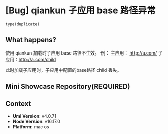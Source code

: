 # [Bug] qiankun 子应用 base 路径异常

`type(duplicate)`

<!--
感谢您向我们反馈问题，为了高效的解决问题，我们期望你能提供以下信息：
-->

## What happens?

使用 qiankun 加载时子应用 base 路径不生效。
例：
主应用： http://a.com/
子应用：http://a.com/child

此时加载子应用时，子应用中配置的base路径 child 丢失。

## Mini Showcase Repository(REQUIRED)

<!-- 请提供复现链接/步骤，错误日志以及相关配置 -->

## Context

- **Umi Version**: v4.0.71
- **Node Version**: v16.17.0
- **Platform**: mac os
